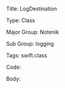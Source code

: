 Title:  LogDestination

Type:   Class

Major Group: Notenik

Sub Group:   logging

Tags:   swift.class

Code:



Body:


